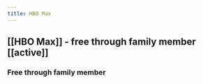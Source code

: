 ```yaml
---
title: HBO Max
---
```


## [[HBO Max]] - free through family member [[active]]
### Free through family member

